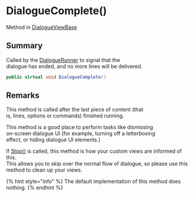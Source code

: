 # DialogueComplete()

Method in [DialogueViewBase](yarn.unity.legacy.dialogueviewbase.md)

## Summary

Called by the [DialogueRunner](yarn.unity.dialoguerunner.md) to signal that the\
dialogue has ended, and no more lines will be delivered.

```csharp
public virtual void DialogueComplete()
```

## Remarks

This method is called after the last piece of content (that\
is, lines, options or commands) finished running.

This method is a good place to perform tasks like dismissing\
on-screen dialogue UI (for example, turning off a letterboxing\
effect, or hiding dialogue UI elements.)

If [Stop()](yarn.unity.dialoguerunner.stop.md) is called, this method is how your custom views are informed of this.\
This allows you to skip over the normal flow of dialogue, so please use this method to clean up your views.

{% hint style="info" %}
The default implementation of this method does\
nothing.
{% endhint %}
